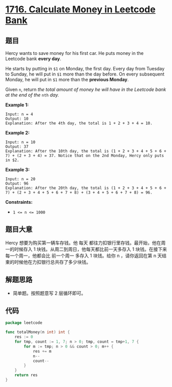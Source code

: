 # [1716. Calculate Money in Leetcode Bank](https://leetcode.com/problems/calculate-money-in-leetcode-bank/)


## 题目

Hercy wants to save money for his first car. He puts money in the Leetcode bank **every day**.

He starts by putting in `$1` on Monday, the first day. Every day from Tuesday to Sunday, he will put in `$1` more than the day before. On every subsequent Monday, he will put in `$1` more than the **previous Monday**.

Given `n`, return *the total amount of money he will have in the Leetcode bank at the end of the* `nth` *day.*

**Example 1:**

```
Input: n = 4
Output: 10
Explanation: After the 4th day, the total is 1 + 2 + 3 + 4 = 10.
```

**Example 2:**

```
Input: n = 10
Output: 37
Explanation: After the 10th day, the total is (1 + 2 + 3 + 4 + 5 + 6 + 7) + (2 + 3 + 4) = 37. Notice that on the 2nd Monday, Hercy only puts in $2.
```

**Example 3:**

```
Input: n = 20
Output: 96
Explanation: After the 20th day, the total is (1 + 2 + 3 + 4 + 5 + 6 + 7) + (2 + 3 + 4 + 5 + 6 + 7 + 8) + (3 + 4 + 5 + 6 + 7 + 8) = 96.
```

**Constraints:**

- `1 <= n <= 1000`

## 题目大意

Hercy 想要为购买第一辆车存钱。他 每天 都往力扣银行里存钱。最开始，他在周一的时候存入 1 块钱。从周二到周日，他每天都比前一天多存入 1 块钱。在接下来每一个周一，他都会比 前一个周一 多存入 1 块钱。给你 n ，请你返回在第 n 天结束的时候他在力扣银行总共存了多少块钱。

## 解题思路

- 简单题。按照题意写 2 层循环即可。

## 代码

```go
package leetcode

func totalMoney(n int) int {
    res := 0
    for tmp, count := 1, 7; n > 0; tmp, count = tmp+1, 7 {
        for m := tmp; n > 0 && count > 0; m++ {
            res += m
            n--
            count--
        }
    }
    return res
}
```